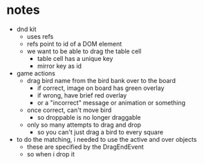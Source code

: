 # notes

- dnd kit
    - uses refs
    - refs point to id of a DOM element
    - we want to be able to drag the table cell
        - table cell has a unique key
        - mirror key as id
- game actions
    - drag bird name from the bird bank over to the board
        - if correct, image on board has green overlay
        - if wrong, have brief red overlay
        - or a "incorrect" message or animation or something
    - once correct, can't move bird
        - so droppable is no longer draggable
    - only so many attempts to drag and drop
        - so you can't just drag a bird to every square
- to do the matching, i needed to use the active and over objects
    - these are specified by the DragEndEvent
    - so when i drop it